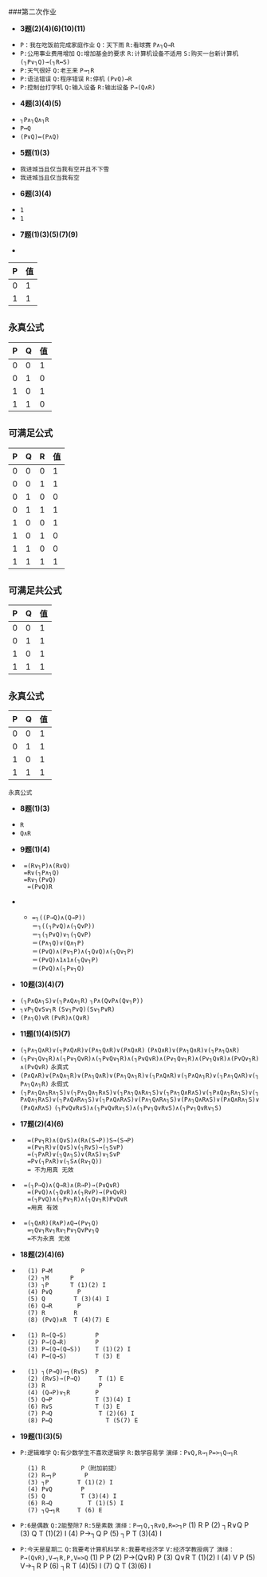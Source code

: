 ###第二次作业


* **3题(2)(4)(6)(10)(11)**
 - `P：我在吃饭前完成家庭作业` `Q：天下雨` `R:看球赛`
	`P∧┐Q→R`
 - `P:公用事业费用增加` `Q:增加基金的要求` `R:计算机设备不适用` `S:购买一台新计算机`
	`(┐P∨┐Q)→(┐R↔S)`
 - `P:天气很好` `Q:老王来`
	`P→┐R`
 - `P:语法错误` `Q:程序错误` `R:停机`
	`(P∨Q)→R`
 - `P:控制台打字机` `Q:输入设备` `R:输出设备`
	`P→(Q∧R)`
	
* **4题(3)(4)(5)**
 - `┐P∧┐Q∧┐R`
 - `P↔Q`
 - `(P∨Q)↔(P∧Q)`

* **5题(1)(3)**
 - `我进城当且仅当我有空并且不下雪`
 - `我进城当且仅当我有空`
 
* **6题(3)(4)**
 - `1`
 - `1`

*  **7题(1)(3)(5)(7)(9)**

 - 
|P|值
|-|-|
|0|1|
|1|1|
`永真公式`
 - 
|P|Q|值
|-|-|-|
|0|0|1|
|0|1|0|
|1|0|1|
|1|1|0|
`可满足公式`
 - 
|P|Q|R|值
|-|-|-|-|
|0|0|0|1|
|0|0|1|1|
|0|1|0|0|
|0|1|1|1|
|1|0|0|1|
|1|0|1|0|
|1|1|0|0|
|1|1|1|1|
`可满足共公式`
 - 
 |P|Q|值
|-|-|-|
|0|0|1|
|0|1|1|
|1|0|1|
|1|1|1|
`永真公式`
 - 
|P|Q|值
|-|-|-|
|0|0|1|
|0|1|1|
|1|0|1|
|1|1|1|
`永真公式`

* **8题(1)(3)**
 - 	`R`
 - 	`Q∧R`

* **9题(1)(4)**
 - 
     	=(R∨┐P)∧(R∨Q)
     	=R∨(┐P∧┐Q)
     	=R∨┐(P∨Q)
		 =(P∨Q)R

- - 
		=┐((P→Q)∧(Q→P))
		＝┐((┐P∨Q)∧(┐Q∨P))
		＝┐(┐P∨Q)∨┐(┐Q∨P)
		＝(P∧┐Q)∨(Q∧┐P)
		＝(P∨Q)∧(P∨┐P)∧(┐Q∨Q)∧(┐Q∨┐P)
		＝(P∨Q)∧1∧1∧(┐Q∨┐P)
		＝(P∨Q)∧(┐P∨┐Q)

* **10题(3)(4)(7)**
 - `(┐P∧Q∧┐S)∨(┐P∧Q∧┐R)`  `┐P∧(Q∨P∧(Q∨┐P))`
 - `┐∨P┐Q∨S∨┐R`  `(S∨┐P∨Q)(S∨┐P∨R)`
 - `(P∧┐Q)∨R` `(P∨R)∧(Q∨R)`

* **11题(1)(4)(5)(7)**
 - `(┐P∧┐Q∧R)∨(┐P∧Q∧R)∨(P∧┐Q∧R)∨(P∧Q∧R)`  `(P∧Q∧R)∨(P∧┐Q∧R)∨(┐P∧┐Q∧R)`
 - `(┐P∨┐Q∨┐R)∧(┐P∨┐Q∨R)∧(┐P∨Q∨┐R)∧(┐P∨Q∨R)∧(P∨┐Q∨┐R)∧(P∨┐Q∨R)∧(P∨Q∨┐R)∧(P∨Q∨R)` `永真式`
 - `(P∧Q∧R)∨(P∧Q∧┐R)∨(P∧┐Q∧R)∨(P∧┐Q∧┐R)∨(┐P∧Q∧R)∨(┐P∧Q∧┐R)∨(┐P∧┐Q∧R)∨(┐P∧┐Q∧┐R)` `永假式`
 - `(┐P∧┐Q∧┐R∧┐S)∨(┐P∧┐Q∧┐R∧S)∨(┐P∧┐Q∧R∧┐S)∨(┐P∧┐Q∧R∧S)∨(┐P∧Q∧┐R∧┐S)∨(┐P∧Q∧┐R∧S)∨(┐P∧Q∧R∧┐S)∨(┐P∧Q∧R∧S)∨(P∧┐Q∧R∧┐S)∨(P∧┐Q∧R∧S)∨(P∧Q∧R∧┐S)∨(P∧Q∧R∧S)`
`(┐P∨Q∨R∨S)∧(┐P∨Q∨R∨┐S)∧(┐P∨┐Q∨R∨S)∧(┐P∨┐Q∨R∨┐S)`
* **17题(2)(4)(6)**
 - 
		 =(P∨┐R)∧(Q∨S)∧(R∧(S→P))S→(S→P)
		 =(P∨┐R)∨(Q∨S)∨(┐R∨S)→(┐S∨P)
		 =(┐P∧R)∨(┐Q∧┐S)∨(R∧S)∨┐S∨P
		 =P∨(┐P∧R)∨(┐S∧(R∨┐Q))
		 = 不为用真 无效
 - 
 		=(┐P→Q)∧(Q→R)∧(R→P)→(P∨Q∨R)
		 =(P∨Q)∧(┐Q∨R)∧(┐R∨P)→(P∨Q∨R)
		 =(┐P∨Q)∧(┐P∨┐R)∧(┐Q∨┐R)P∨Q∨R
		 =用真 有效
 - 
 		=(┐Q∧R)(R∧P)∧Q→(P∨┐Q)
		 =┐Q∨┐R∨┐R∨┐P∨┐Q∨P∨┐Q
		 =不为永真 无效

* **18题(2)(4)(6)**
 - 
		 (1) P→M		P
		 (2) ┐M		 P
		 (3) ┐P		 T (1)(2) I
		 (4) P∨Q	   P
		 (5) Q	      T (3)(4) I
		 (6) Q→R 	   P
		 (7) R		  R
		 (8) (P∨Q)∧R  T (4)(7) E

 - 
		 (1) R→(Q→S)		P
		 (2) P→(Q→R)    	P
		 (3) P→(Q→(Q→S))	T (1)(2) I
		 (4) P→(Q→S)		T (3) E

 - 
		 (1) ┐(P→Q)→┐(R∨S)	P
		 (2) (R∨S)→(P→Q) 	 T (1) E
		 (3) R				 P
		 (4) (Q→P)∨┐R 		P
		 (5) Q→P		   	T (3)(4) I
		 (6) R∨S		  	T (3) E
		 (7) P→Q	  		 T (2)(6) I
		 (8) P↔Q			   T (5(7) E

* **19题(1)(3)(5)**
 - `P:逻辑难学` `Q:有少数学生不喜欢逻辑学` `R:数学容易学`
   `演绎：P∨Q,R→┐P=>┐Q→┐R`
 
		 (1) R			P（附加前提）
		 (2) R→┐P		 P
		 (3) ┐P		   T (1)(2) I
		 (4) P∨Q	 	P
		 (5) Q			T (3)(4) I
		 (6) R→Q		  T (1)(5) I
		 (7) ┐Q→┐R 	   T (6) E

 - `P:6是偶数` `Q:2能整除7` `R:5是素数` 
 	`演绎：P→┐Q,┐R∨Q,R=>┐P`
		 (1) R		 P
		 (2) ┐R∨Q 	P
		 (3) Q		 T (1)(2) I
		 (4) P→┐Q 	 P
		 (5) ┐P	    T (3)(4) I

 -  `P:今天是星期二` `Q:我要考计算机科学` `R:我要考经济学` `V:经济学教授病了`
	`演绎：P→(Q∨R),V→┐R,P,V=>Q`
		 (1) P			 P
		 (2) P→(Q∨R)	  P
		 (3) Q∨R	  	T (1)(2) I
		 (4) V			 P
		 (5) V→┐R		  P
		 (6) ┐R			T (4)(5) I
		 (7) Q			 T (3)(6) I
